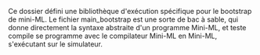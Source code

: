 Ce dossier défini une bibliothèque d'exécution spécifique pour le bootstrap de mini-ML.
Le fichier main_bootstrap est une sorte de bac à sable, qui donne directement la syntaxe abstraite d'un programme Mini-ML, 
et teste compile se programme avec le compilateur Mini-ML en Mini-ML, s'exécutant sur le simulateur.  